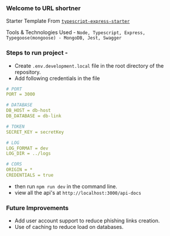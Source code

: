 ### Welcome to URL shortner

Starter Template From [`typescript-express-starter`](https://www.npmjs.com/package/typescript-express-starter)


Tools & Technologies Used - `Node, Typescript, Express, Typegoose(mongoose) - MongoDB, Jest, Swagger`

### Steps to run project -

- Create `.env.development.local` file in the root directory of the repository.
- Add following credentials in the file
```yaml
# PORT
PORT = 3000

# DATABASE
DB_HOST = db-host
DB_DATABASE = db-link

# TOKEN
SECRET_KEY = secretKey

# LOG
LOG_FORMAT = dev
LOG_DIR = ../logs

# CORS
ORIGIN = *
CREDENTIALS = true
```

- then run `npm run dev` in the command line.
- view all the api's at `http://localhost:3000/api-docs`


### Future Improvements

- Add user account support to reduce phishing links creation.
- Use of caching to reduce load on databases.
